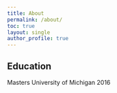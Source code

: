 ```yaml
---
title: About
permalink: /about/
toc: true
layout: single
author_profile: true
---
```


## Education
Masters University of Michigan 2016

